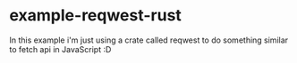 # example-reqwest-rust
In this example i'm just using a crate called reqwest to do something similar to fetch api in JavaScript :D 
